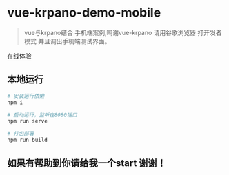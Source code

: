 # vue-krpano-demo-mobile

> vue与krpano结合 手机端案例,鸣谢vue-krpano 请用谷歌浏览器 打开发者模式 并且调出手机端测试界面。



[在线体验](http://www.deyou360.com/ydkrpano/index.html#/shangjie)




## 本地运行

``` bash
# 安装运行依懒
npm i

# 启动运行，监听在8080端口
npm run serve

# 打包部署
npm run build

```




## 如果有帮助到你请给我一个start 谢谢！

